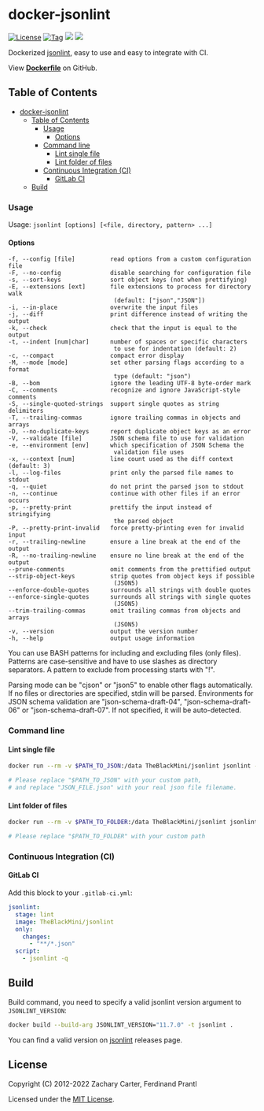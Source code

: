 # docker-jsonlint

[![License](https://img.shields.io/badge/license-MIT-%233DA639.svg)](https://opensource.org/licenses/MIT)
[![Tag](https://img.shields.io/github/tag/theblackmini/jsonlint.svg)](https://github.com/theblackmini/jsonlint/releases)
[![](https://img.shields.io/docker/pulls/theblackmini/jsonlint.svg)](https://hub.docker.com/r/theblackmini/jsonlint)
[![](https://img.shields.io/badge/github-theblackmini%2Fjsonlint-red.svg)](https://github.com/theblackmini/jsonlint "github.com/theblackmini/jsonlint")

Dockerized [jsonlint](https://github.com/prantlf/jsonlint), easy to use and easy to integrate with CI.

View **[Dockerfile](https://github.com/TheBlackMini/jsonlint/blob/main/Dockerfile)** on GitHub.

## Table of Contents

- [docker-jsonlint](#docker-jsonlint)
  - [Table of Contents](#table-of-contents)
    - [Usage](#usage)
      - [Options](#options)
    - [Command line](#command-line)
      - [Lint single file](#lint-single-file)
      - [Lint folder of files](#lint-folder-of-files)
    - [Continuous Integration (CI)](#continuous-integration-ci)
      - [GitLab CI](#gitlab-ci)
  - [Build](#build)

### Usage

Usage: `jsonlint [options] [<file, directory, pattern> ...]`

#### Options

    -f, --config [file]          read options from a custom configuration file
    -F, --no-config              disable searching for configuration file
    -s, --sort-keys              sort object keys (not when prettifying)
    -E, --extensions [ext]       file extensions to process for directory walk
                                  (default: ["json","JSON"])
    -i, --in-place               overwrite the input files
    -j, --diff                   print difference instead of writing the output
    -k, --check                  check that the input is equal to the output
    -t, --indent [num|char]      number of spaces or specific characters
                                  to use for indentation (default: 2)
    -c, --compact                compact error display
    -M, --mode [mode]            set other parsing flags according to a format
                                  type (default: "json")
    -B, --bom                    ignore the leading UTF-8 byte-order mark
    -C, --comments               recognize and ignore JavaScript-style comments
    -S, --single-quoted-strings  support single quotes as string delimiters
    -T, --trailing-commas        ignore trailing commas in objects and arrays
    -D, --no-duplicate-keys      report duplicate object keys as an error
    -V, --validate [file]        JSON schema file to use for validation
    -e, --environment [env]      which specification of JSON Schema the
                                  validation file uses
    -x, --context [num]          line count used as the diff context (default: 3)
    -l, --log-files              print only the parsed file names to stdout
    -q, --quiet                  do not print the parsed json to stdout
    -n, --continue               continue with other files if an error occurs
    -p, --pretty-print           prettify the input instead of stringifying
                                  the parsed object
    -P, --pretty-print-invalid   force pretty-printing even for invalid input
    -r, --trailing-newline       ensure a line break at the end of the output
    -R, --no-trailing-newline    ensure no line break at the end of the output
    --prune-comments             omit comments from the prettified output
    --strip-object-keys          strip quotes from object keys if possible
                                  (JSON5)
    --enforce-double-quotes      surrounds all strings with double quotes
    --enforce-single-quotes      surrounds all strings with single quotes
                                  (JSON5)
    --trim-trailing-commas       omit trailing commas from objects and arrays
                                  (JSON5)
    -v, --version                output the version number
    -h, --help                   output usage information

You can use BASH patterns for including and excluding files (only files).
Patterns are case-sensitive and have to use slashes as directory separators.
A pattern to exclude from processing starts with "!".

Parsing mode can be "cjson" or "json5" to enable other flags automatically.
If no files or directories are specified, stdin will be parsed. Environments
for JSON schema validation are "json-schema-draft-04", "json-schema-draft-06"
or "json-schema-draft-07". If not specified, it will be auto-detected.

### Command line

#### Lint single file

```sh
docker run --rm -v $PATH_TO_JSON:/data TheBlackMini/jsonlint jsonlint -q JSON_FILE.json

# Please replace "$PATH_TO_JSON" with your custom path,
# and replace "JSON_FILE.json" with your real json file filename.
```
#### Lint folder of files
```sh
docker run --rm -v $PATH_TO_FOLDER:/data TheBlackMini/jsonlint jsonlint -q

# Please replace "$PATH_TO_FOLDER" with your custom path
```

### Continuous Integration (CI)

#### GitLab CI

Add this block to your `.gitlab-ci.yml`:

```yaml
jsonlint:
  stage: lint
  image: TheBlackMini/jsonlint
  only:
    changes:
      - "**/*.json"
  script:
    - jsonlint -q
```

## Build

Build command, you need to specify a valid jsonlint version argument to `JSONLINT_VERSION`:

```sh
docker build --build-arg JSONLINT_VERSION="11.7.0" -t jsonlint .
```

You can find a valid version on [jsonlint](https://github.com/prantlf/jsonlint/releases) releases page.

## License

Copyright (C) 2012-2022 Zachary Carter, Ferdinand Prantl

Licensed under the [MIT License].

[MIT License]: http://en.wikipedia.org/wiki/MIT_License
